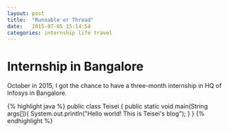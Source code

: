 ```yaml
---
layout: post
title:  "Runnable or Thread"
date:   2015-07-05 15:14:54
categories: internship life travel
---
```


# Internship in Bangalore
October in 2015, I got the chance to have a three-month internship in HQ of Infosys in Bangalore.





{% highlight java %}
public class Teisei {
    public static void main(String args[]){
        System.out.println("Hello world! This is Teisei's blog");
    }
}
{% endhighlight %}